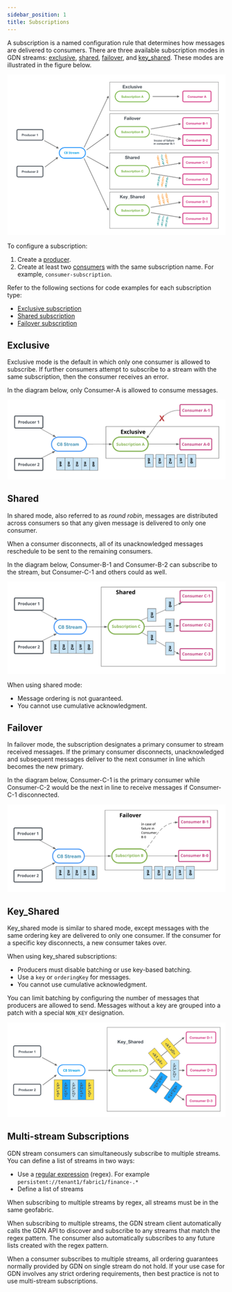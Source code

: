 ```yaml
---
sidebar_position: 1
title: Subscriptions
---
```


A subscription is a named configuration rule that determines how messages are delivered to consumers. There are three available subscription modes in GDN streams: [exclusive](#exclusive), [shared](#shared), [failover](#failover), and [key_shared](#key_shared). These modes are illustrated in the figure below.

![stream-subscription-modes](/img/stream-subscription-modes.png)

To configure a subscription:

1. Create a [producer](../producers.md).
1. Create at least two [consumers](../consumers.md) with the same subscription name. For example, `consumer-subscription`.

Refer to the following sections for code examples for each subscription type:

- [Exclusive subscription](exclusive-example.md)
- [Shared subscription](shared-example.md)
- [Failover subscription](failover-example.md)

## Exclusive

Exclusive mode is the default in which only one consumer is allowed to subscribe. If further consumers attempt to subscribe to a stream with the same subscription, then the consumer receives an error.

In the diagram below, only Consumer-A is allowed to consume messages.

![stream-exclusive-subscriptions](/img/stream-exclusive-subscriptions.png)

## Shared

In shared mode, also referred to as _round robin_, messages are distributed across consumers so that any given message is delivered to only one consumer.

When a consumer disconnects, all of its unacknowledged messages reschedule to be sent to the remaining consumers.

In the diagram below, Consumer-B-1 and Consumer-B-2 can subscribe to the stream, but Consumer-C-1 and others could as well.

![stream-shared-subscriptions](/img/stream-shared-subscriptions.png)

When using shared mode:

- Message ordering is not guaranteed.
- You cannot use cumulative acknowledgment.

## Failover

In failover mode, the subscription designates a primary consumer to stream received messages. If the primary consumer disconnects, unacknowledged and subsequent messages deliver to the next consumer in line which becomes the new primary.

In the diagram below, Consumer-C-1 is the primary consumer while Consumer-C-2 would be the next in line to receive messages if Consumer-C-1 disconnected.

![stream-failover-subscriptions](/img/stream-failover-subscriptions.png)

## Key_Shared

Key_shared mode is similar to shared mode, except messages with the same ordering key are delivered to only one consumer. If the consumer for a specific key disconnects, a new consumer takes over.

When using key_shared subscriptions:

- Producers must disable batching or use key-based batching.
- Use a `key` or `orderingKey` for messages.
- You cannot use cumulative acknowledgment.

You can limit batching by configuring the number of messages that producers are allowed to send. Messages without a key are grouped into a patch with a special `NON_KEY` designation. 

![stream-key-shared-subscriptions](/img/stream-key-shared-subscriptions.png)

## Multi-stream Subscriptions

GDN stream consumers can simultaneously subscribe to multiple streams. You can define a list of streams in two ways:

- Use a [regular expression](https://en.wikipedia.org/wiki/Regular_expression) (regex). For example `persistent://tenant1/fabric1/finance-.*`
- Define a list of streams

When subscribing to multiple streams by regex, all streams must be in the same geofabric.

When subscribing to multiple streams, the GDN stream client automatically calls the GDN API to discover and subscribe to any streams that match the regex pattern. The consumer also automatically subscribes to any future lists created with the regex pattern.

When a consumer subscribes to multiple streams, all ordering guarantees normally provided by GDN on single stream do not hold. If your use case for GDN involves any strict ordering requirements, then best practice is not to use multi-stream subscriptions.